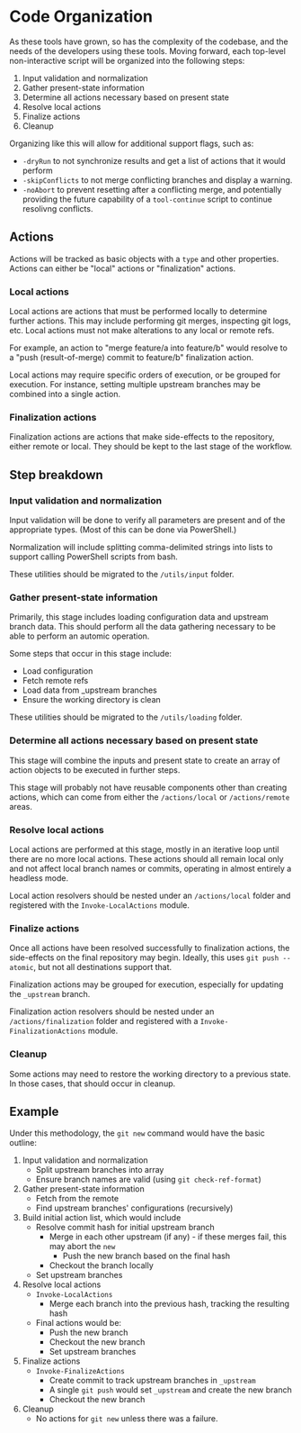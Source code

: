 # Code Organization

As these tools have grown, so has the complexity of the codebase, and the needs
of the developers using these tools. Moving forward, each top-level
non-interactive script will be organized into the following steps:

1. Input validation and normalization
2. Gather present-state information
3. Determine all actions necessary based on present state
4. Resolve local actions
5. Finalize actions
6. Cleanup

Organizing like this will allow for additional support flags, such as:

- `-dryRun` to not synchronize results and get a list of actions that it would
  perform
- `-skipConflicts` to not merge conflicting branches and display a warning.
- `-noAbort` to prevent resetting after a conflicting merge, and potentially
  providing the future capability of a `tool-continue` script to continue
  resolivng conflicts.

## Actions

Actions will be tracked as basic objects with a `type` and other properties.
Actions can either be "local" actions or "finalization" actions.

### Local actions

Local actions are actions that must be performed locally to determine
further actions. This may include performing git merges, inspecting git logs,
etc. Local actions must not make alterations to any local or remote refs.

For example, an action to "merge feature/a into feature/b" would resolve to a
"push (result-of-merge) commit to feature/b" finalization action.

Local actions may require specific orders of execution, or be grouped for
execution. For instance, setting multiple upstream branches may be combined into
a single action.

### Finalization actions

Finalization actions are actions that make side-effects to the repository,
either remote or local. They should be kept to the last stage of the workflow.

## Step breakdown

### Input validation and normalization

Input validation will be done to verify all parameters are present and of the
appropriate types. (Most of this can be done via PowerShell.)

Normalization will include splitting comma-delimited strings into lists to
support calling PowerShell scripts from bash.

These utilities should be migrated to the `/utils/input` folder.

### Gather present-state information

Primarily, this stage includes loading configuration data and upstream branch
data. This should perform all the data gathering necessary to be able to perform
an automic operation.

Some steps that occur in this stage include:
- Load configuration
- Fetch remote refs
- Load data from _upstream branches
- Ensure the working directory is clean

These utilities should be migrated to the `/utils/loading` folder.

### Determine all actions necessary based on present state

This stage will combine the inputs and present state to create an array of
action objects to be executed in further steps.

This stage will probably not have reusable components other than creating
actions, which can come from either the `/actions/local` or `/actions/remote`
areas.

### Resolve local actions

Local actions are performed at this stage, mostly in an iterative loop
until there are no more local actions. These actions should all remain
local only and not affect local branch names or commits, operating in almost
entirely a headless mode.

Local action resolvers should be nested under an `/actions/local`
folder and registered with the `Invoke-LocalActions` module.

### Finalize actions

Once all actions have been resolved successfully to finalization actions, the
side-effects on the final repository may begin. Ideally, this uses `git push
--atomic`, but not all destinations support that.

Finalization actions may be grouped for execution, especially for updating the
`_upstream` branch.

Finalization action resolvers should be nested under an `/actions/finalization`
folder and registered with a `Invoke-FinalizationActions` module.

### Cleanup

Some actions may need to restore the working directory to a previous state. In those cases, that should occur in cleanup.

## Example

Under this methodology, the `git new` command would have the basic outline:

1. Input validation and normalization
    - Split upstream branches into array
    - Ensure branch names are valid (using `git check-ref-format`)
2. Gather present-state information
    - Fetch from the remote
    - Find upstream branches' configurations (recursively)
3. Build initial action list, which would include
    - Resolve commit hash for initial upstream branch
        - Merge in each other upstream (if any) - if these merges fail, this may abort the `new`
            - Push the new branch based on the final hash
        - Checkout the branch locally
    - Set upstream branches
4. Resolve local actions
    - `Invoke-LocalActions`
        - Merge each branch into the previous hash, tracking the resulting hash
    - Final actions would be:
        - Push the new branch
        - Checkout the new branch
        - Set upstream branches
5. Finalize actions
    - `Invoke-FinalizeActions`
        - Create commit to track upstream branches in `_upstream`
        - A single `git push` would set `_upstream` and create the new branch
        - Checkout the new branch
6. Cleanup
    - No actions for `git new` unless there was a failure.
    
